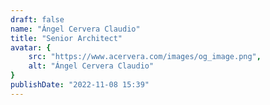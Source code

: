 ```yaml
---
draft: false
name: "Ángel Cervera Claudio"
title: "Senior Architect"
avatar: {
    src: "https://www.acervera.com/images/og_image.png",
    alt: "Ángel Cervera Claudio"
}
publishDate: "2022-11-08 15:39"
---
```

